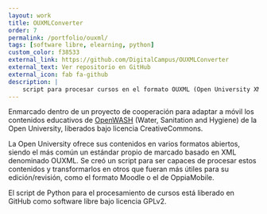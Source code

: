 ```yaml
---
layout: work
title: OUXMLConverter
order: 7
permalink: /portfolio/ouxml/
tags: [software libre, elearning, python]
custom_color: f38533
external_link: https://github.com/DigitalCampus/OUXMLConverter
external_text: Ver repositorio en GitHub
external_icon: fab fa-github
description: |
    script para procesar cursos en el formato OUXML (Open University XML) y convertirlos en otros formatos listos para ser importados en plataformas abiertas de e-learning (Moodle, etc)
---
```


Enmarcado dentro de un proyecto de cooperación para adaptar a móvil los contenidos educativos de [OpenWASH](https://www.open.edu/openlearncreate/course/index.php?categoryid=131) (Water, Sanitation and Hygiene) de la Open University, liberados bajo licencia CreativeCommons.

La Open University ofrece sus contenidos en varios formatos abiertos, siendo el más común un estándar propio de marcado basado en XML denominado OUXML. Se creó un script para ser capaces de procesar estos contenidos y transformarlos en otros que fueran más útiles para su edición/revisión, como el formato Moodle o el de OppiaMobile.

El script de Python para el procesamiento de cursos está liberado en GitHub como software libre bajo licencia GPLv2.